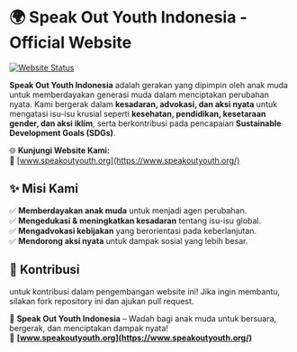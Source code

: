 # 🌍 Speak Out Youth Indonesia - Official Website  

[![Website Status](https://img.shields.io/website-up-down-green-red/https/www.speakoutyouth.org.svg)](https://www.speakoutyouth.org/)  

**Speak Out Youth Indonesia** adalah gerakan yang dipimpin oleh anak muda untuk memberdayakan generasi muda dalam menciptakan perubahan nyata. Kami bergerak dalam **kesadaran, advokasi, dan aksi nyata** untuk mengatasi isu-isu krusial seperti **kesehatan, pendidikan, kesetaraan gender, dan aksi iklim**, serta berkontribusi pada pencapaian **Sustainable Development Goals (SDGs)**.  

🌐 **Kunjungi Website Kami:**  
🔗 [www.speakoutyouth.org](https://www.speakoutyouth.org/)  

## ✨ Misi Kami  
✅ **Memberdayakan anak muda** untuk menjadi agen perubahan.  
✅ **Mengedukasi & meningkatkan kesadaran** tentang isu-isu global.  
✅ **Mengadvokasi kebijakan** yang berorientasi pada keberlanjutan.  
✅ **Mendorong aksi nyata** untuk dampak sosial yang lebih besar.  



## 📢 Kontribusi  
untuk kontribusi dalam pengembangan website ini! Jika ingin membantu, silakan fork repository ini dan ajukan pull request.  

🚀 **Speak Out Youth Indonesia** – Wadah bagi anak muda untuk bersuara, bergerak, dan menciptakan dampak nyata!  
🔗 **[www.speakoutyouth.org](https://www.speakoutyouth.org/)**
